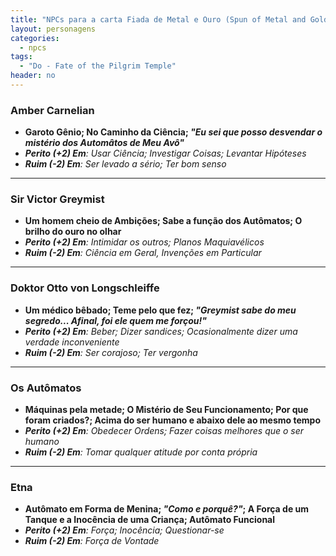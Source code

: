 ```yaml
---
title: "NPCs para a carta Fiada de Metal e Ouro (Spun of Metal and Gold)"
layout: personagens
categories:
  - npcs
tags:
  - "Do - Fate of the Pilgrim Temple"
header: no        
---
```


### Amber Carnelian
+ **Garoto Gênio; No Caminho da Ciência; _"Eu sei que posso desvendar o mistério dos Automâtos de Meu Avô"_**
+ _**Perito (+2) Em**: Usar Ciência; Investigar Coisas; Levantar Hipóteses_
+ _**Ruim (-2) Em**: Ser levado a sério; Ter bom senso_

---

### Sir Victor Greymist
+ **Um homem cheio de Ambições; Sabe a função dos Autômatos; O brilho do ouro no olhar**
+ _**Perito (+2) Em**: Intimidar os outros; Planos Maquiavélicos_
+ _**Ruim (-2) Em**: Ciência em Geral, Invenções em Particular_

---

### Doktor Otto von Longschleiffe
+ **Um médico bêbado; Teme pelo que fez; _"Greymist sabe do meu segredo... Afinal, foi ele quem me forçou!"_**
+ _**Perito (+2) Em**: Beber; Dizer sandices; Ocasionalmente dizer uma verdade inconveniente_
+ _**Ruim (-2) Em**: Ser corajoso; Ter vergonha_

---

### Os Autômatos
+ **Máquinas pela metade; O Mistério de Seu Funcionamento; Por que foram criados?; Acima do ser humano e abaixo dele ao mesmo tempo**
+ _**Perito (+2) Em**: Obedecer Ordens; Fazer coisas melhores que o ser humano_
+ _**Ruim (-2) Em**: Tomar qualquer atitude por conta própria_

---

### Etna
+ **Autômato em Forma de Menina; _"Como e porquê?"_; A Força de um Tanque e a Inocência de uma Criança; Autômato Funcional**
+ _**Perito (+2) Em**: Força; Inocência; Questionar-se_
+ _**Ruim (-2) Em**: Força de Vontade_

